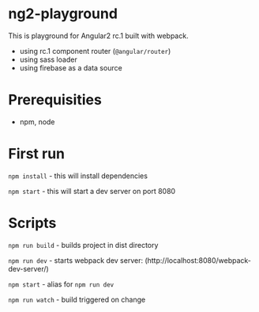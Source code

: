# ng2-playground

This is playground for Angular2 rc.1 built with webpack.

- using rc.1 component router (`@angular/router`)
- using sass loader
- using firebase as a data source

# Prerequisities

- npm, node

# First run

`npm install` - this will install dependencies

`npm start` - this will start a dev server on port 8080

# Scripts

`npm run build` - builds project in dist directory

`npm run dev` - starts webpack dev server: (http://localhost:8080/webpack-dev-server/)

`npm start` - alias for `npm run dev`

`npm run watch` - build triggered on change